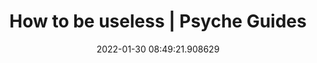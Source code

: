 ---
date: 2022-01-30 08:49:21.908629
link:
  source: web
  source_url: https://roytang.net
  text: How to be useless | Psyche Guides
  url: https://psyche.co/guides/how-to-wander-free-and-easy-through-life-by-being-useless
source: web
syndicated:
- type: mastodon
  url: https://mastodon.technology/users/roytang/statuses/107710550034282079
- type: twitter
  url: https://twitter.com/roytang/status/1487709514145370116/
tags:
- philosophy
title: How to be useless | Psyche Guides
---